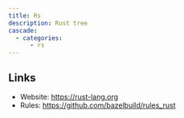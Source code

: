 ```yaml
---
title: Rs
description: Rust tree
cascade:
  - categories:
      - rs
---
```


## Links

- Website: https://rust-lang.org
- Rules: https://github.com/bazelbuild/rules_rust
